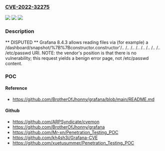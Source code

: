 ### [CVE-2022-32275](https://cve.mitre.org/cgi-bin/cvename.cgi?name=CVE-2022-32275)
![](https://img.shields.io/static/v1?label=Product&message=n%2Fa&color=blue)
![](https://img.shields.io/static/v1?label=Version&message=n%2Fa&color=blue)
![](https://img.shields.io/static/v1?label=Vulnerability&message=n%2Fa&color=brighgreen)

### Description

** DISPUTED ** Grafana 8.4.3 allows reading files via (for example) a /dashboard/snapshot/%7B%7Bconstructor.constructor'/.. /.. /.. /.. /.. /.. /.. /.. /etc/passwd URI. NOTE: the vendor's position is that there is no vulnerability; this request yields a benign error page, not /etc/passwd content.

### POC

#### Reference
- https://github.com/BrotherOfJhonny/grafana/blob/main/README.md

#### Github
- https://github.com/ARPSyndicate/cvemon
- https://github.com/BrotherOfJhonny/grafana
- https://github.com/Mr-xn/Penetration_Testing_POC
- https://github.com/kh4sh3i/Grafana-CVE
- https://github.com/xuetusummer/Penetration_Testing_POC

